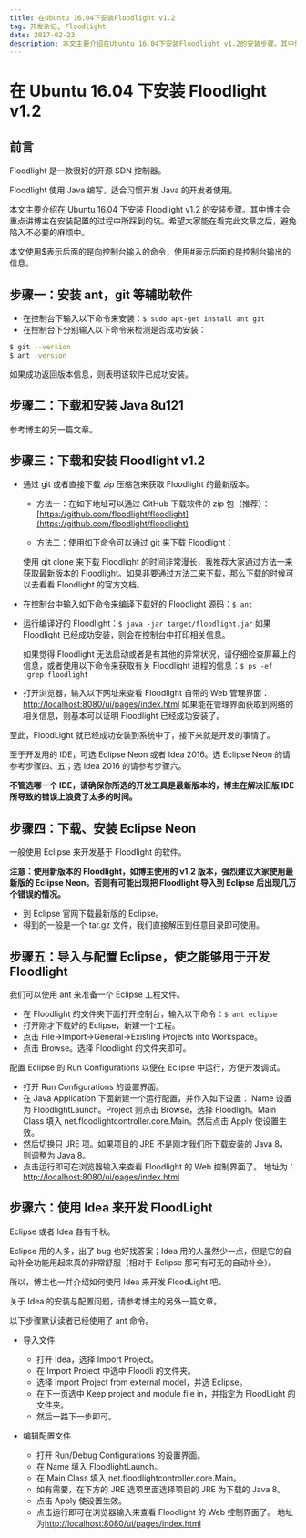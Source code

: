 ```yaml
---
title: 在Ubuntu 16.04下安装Floodlight v1.2
tag: 开发杂记, Floodlight
date: 2017-02-23
description: 本文主要介绍在Ubuntu 16.04下安装Floodlight v1.2的安装步骤。其中博主会重点讲博主在安装配置的过程中所踩到的坑。希望大家能在看完此文章之后，避免陷入不必要的麻烦中。
---
```


# 在 Ubuntu 16.04 下安装 Floodlight v1.2

## 前言

Floodlight 是一款很好的开源 SDN 控制器。

Floodlight 使用 Java 编写，适合习惯开发 Java 的开发者使用。

本文主要介绍在 Ubuntu 16.04 下安装 Floodlight v1.2 的安装步骤。其中博主会重点讲博主在安装配置的过程中所踩到的坑。希望大家能在看完此文章之后，避免陷入不必要的麻烦中。

本文使用\$表示后面的是向控制台输入的命令，使用#表示后面的是控制台输出的信息。

## 步骤一：安装 ant，git 等辅助软件

- 在控制台下输入以下命令来安装：`$ sudo apt-get install ant git`
- 在控制台下分别输入以下命令来检测是否成功安装：

```bash
$ git --version
$ ant -version
```

如果成功返回版本信息，则表明该软件已成功安装。

## 步骤二：下载和安装 Java 8u121

参考博主的另一篇文章。

## 步骤三：下载和安装 Floodlight v1.2

- 通过 git 或者直接下载 zip 压缩包来获取 Floodlight 的最新版本。

  - 方法一：在如下地址可以通过 GitHub 下载软件的 zip 包（推荐）：
    [https://github.com/floodlight/floodlight](https://github.com/floodlight/floodlight)

  - 方法二：使用如下命令可以通过 git 来下载 Floodlight：

  使用 git clone 来下载 Floodlight 的时间非常漫长，我推荐大家通过方法一来获取最新版本的 Floodlight。如果非要通过方法二来下载，那么下载的时候可以去看看 Floodlight 的官方文档。

- 在控制台中输入如下命令来编译下载好的 Floodlight 源码：`$ ant`
- 运行编译好的 Floodlight：`$ java -jar target/floodlight.jar`
  如果 Floodlight 已经成功安装，则会在控制台中打印相关信息。

  如果觉得 Floodlight 无法启动或者是有其他的异常状况，请仔细检查屏幕上的信息，或者使用以下命令来获取有关 Floodlight 进程的信息：`$ ps -ef |grep floodlight`

- 打开浏览器，输入以下网址来查看 Floodlight 自带的 Web 管理界面：[http://localhost:8080/ui/pages/index.html](http://localhost:8080/ui/pages/index.html) 如果能在管理界面获取到网络的相关信息，则基本可以证明 Floodlight 已经成功安装了。

至此，FloodLight 就已经成功安装到系统中了，接下来就是开发的事情了。

至于开发用的 IDE，可选 Eclipse Neon 或者 Idea 2016。选 Eclipse Neon 的请参考步骤四、五；选 Idea 2016 的请参考步骤六。

**不管选哪一个 IDE，请确保你所选的开发工具是最新版本的，博主在解决旧版 IDE 所导致的错误上浪费了太多的时间。**

## 步骤四：下载、安装 Eclipse Neon

一般使用 Eclipse 来开发基于 Floodlight 的软件。

**注意：使用新版本的 Floodlight，如博主使用的 v1.2 版本，强烈建议大家使用最新版的 Eclipse Neon。否则有可能出现把 Floodlight 导入到 Eclipse 后出现几万个错误的情况。**

- 到 Eclipse 官网下载最新版的 Eclipse。
- 得到的一般是一个 tar.gz 文件，我们直接解压到任意目录即可使用。

## 步骤五：导入与配置 Eclipse，使之能够用于开发 Floodlight

我们可以使用 ant 来准备一个 Eclipse 工程文件。

- 在 Floodlight 的文件夹下面打开控制台，输入以下命令：`$ ant eclipse`
- 打开刚才下载好的 Eclipse，新建一个工程。
- 点击 File->Import->General->Existing Projects into Workspace。
- 点击 Browse。选择 Floodlight 的文件夹即可。

配置 Eclipse 的 Run Configurations 以便在 Eclipse 中运行，方便开发调试。

- 打开 Run Configurations 的设置界面。
- 在 Java Application 下面新建一个运行配置，并作入如下设置：
  Name 设置为 FloodlightLaunch。Project 则点击 Browse，选择 Floodligh。Main Class 填入 net.floodlightcontroller.core.Main。然后点击 Apply 使设置生效。
- 然后切换只 JRE 项。如果项目的 JRE 不是刚才我们所下载安装的 Java 8， 则调整为 Java 8。
- 点击运行即可在浏览器输入来查看 Floodlight 的 Web 控制界面了。 地址为：[http://localhost:8080/ui/pages/index.html](http://localhost:8080/ui/pages/index.html)

## 步骤六：使用 Idea 来开发 FloodLight

Eclipse 或者 Idea 各有千秋。

Eclipse 用的人多，出了 bug 也好找答案；Idea 用的人虽然少一点，但是它的自动补全功能用起来真的非常舒服（相对于 Eclipse 那可有可无的自动补全）。

所以，博主也一并介绍如何使用 Idea 来开发 FloodLight 吧。

关于 Idea 的安装与配置问题，请参考博主的另外一篇文章。

以下步骤默认读者已经使用了 ant 命令。

- 导入文件

  - 打开 Idea，选择 Import Project。
  - 在 Import Project 中选中 Floodli 的文件夹。
  - 选择 Import Project from external model，并选 Eclipse。
  - 在下一页选中 Keep project and module file in，并指定为 FloodLight 的文件夹。
  - 然后一路下一步即可。

- 编辑配置文件

  - 打开 Run/Debug Configurations 的设置界面。
  - 在 Name 填入 FloodlightLaunch。
  - 在 Main Class 填入 net.floodlightcontroller.core.Main。
  - 如有需要，在下方的 JRE 选项里面选择项目的 JRE 为下载的 Java 8。
  - 点击 Apply 使设置生效。
  - 点击运行即可在浏览器输入来查看 Floodlight 的 Web 控制界面了。 地址为[http://localhost:8080/ui/pages/index.html](http://localhost:8080/ui/pages/index.html)
